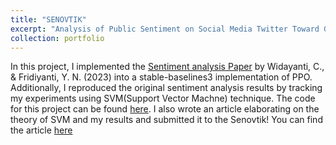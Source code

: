 ```yaml
---
title: "SENOVTIK"
excerpt: "Analysis of Public Sentiment on Social Media Twitter Toward Gibran Rakabuming as a 2024 Vice Presidential Candidate. <br/><img src='./images/sentiment_analysis1.png'>"
collection: portfolio
---
```


In this project, I implemented the [Sentiment analysis Paper](https://doi.org/10.54783/jser.v5i2.259) by Widayanti, C., & Fridiyanti, Y. N. (2023) into a stable-baselines3 implementation of PPO. Additionally, I reproduced the original sentiment analysis results by tracking my experiments using SVM(Support Vector Machne) technique. The code for this project can be found [here](https://github.com/v1nusss/sentiment-analysis). I also wrote an article elaborating on the theory of SVM and my results and submitted it to the Senovtik! You can find the article [here](https://drive.google.com/drive/folders/174talMM8H7MdKJ9mxQbsOi6rtalHTuPM?usp=sharing)
